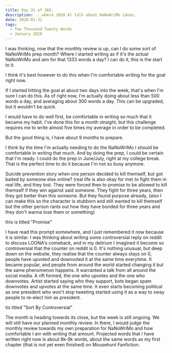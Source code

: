```yaml
---
title: Day 31 of 365.
description: ...where 2020 Al talk about NaNoWriMo ideas.
date: 2020-01-31
tags:
  - Two Thousand Twenty Words
  - January 2020
---
```


I was thinking, now that the monthly review is up, can I do some sort of NaNoWriMo prep month? Where I started writing as if it's the actual NaNoWriMo and aim for that 1333 words a day? I can do it, this is the start to it. 

I think it's best however to do this when I'm comfortable writing for the goal right now. 

If I started hitting the goal at about two days into the week, that's when I'm sure I can do this. As of right now, I'm actually doing about less than 500 words a day, and averaging about 300 words a day. This can be upgraded, but it wouldn't be quick. 

I would have to do well first, be comfortable in writing so much that it became my habit. I've done this for a month straight, but this challenge requires me to write almost five times my average in order to be completed. 

But the good thing is, I have about 9 months to prepare. 

I think by the time I'm actually needing to do the NaNoWriMo I should be comfortable in writing that much. And by doing the prep, I could be certain that I'm ready. I could do the prep in June/July, right at my college break. That is the perfect time to do it because I'm not so busy anymore.



Suicide prevention story when one person decided to kill themself, but got baited by someone else online? (real life is also okay for me) to fight them in real life, and they lost. They were forced then to promise to be allowed to kill themself if they win against said someone. They fight for three years, then they got better than this someone. But they found purpose already, (also I can make this so the character is stubborn and still wanted to kill themself but the other person rants out how they have bonded for three years and they don't wanna lose them or something)

this is titled "Promise"



I have read this prompt somewhere, and I just remembered it now because it is similar. I was thinking about writing some controversial reply on reddit to discuss LOONA's comeback, and in my delirium I imagined it become so controversial that the counter on reddit is 0. It's nothing unusual, but deep down on the website, they realise that the counter always stays on 0, people have upvoted and downvoted it at the same time everytime. It became popular, and people from around the world started changing it but the same phenomenon happens. It warranted a talk from all around the social media. A rift formed, the one who upvotes and the one who downvotes. Artist started saying who they support, bots began spam downvotes and upvotes at the same time. It even starts becoming political as one president who won't stop tweeting started using it as a way to sway people to re-elect him as president.

tis titled "Sort By Controversial"



The month is heading towards its close, but the week is still ongoing. We will still have our planned monthly review. In there, I would judge the monthly review towards my own preparation for NaNoWriMo and how comfortable I am with writing that amount. Projected words that I have written right now is about 8k-9k words, about the same words as my first chapter (that is not yet even finished) on Mousehunt Fanfiction.